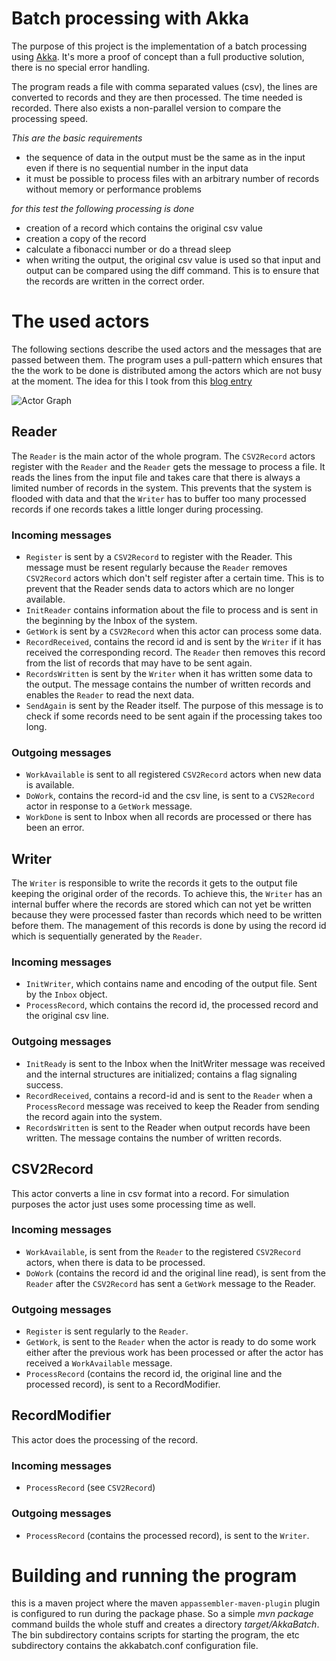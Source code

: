 # Batch processing with Akka

The purpose of this project is the implementation of a batch processing using [Akka](http://akka.io). It's more a
proof of concept than a full productive solution, there is no special error handling.

The program reads a file with comma separated values (csv), the lines are converted to records and they are then
processed. The time needed is recorded. There also exists a non-parallel version to compare the processing speed.

*This are the basic requirements*

- the sequence of data in the output must be the same as in the input even if there is no sequential number in the
input data
- it must be possible to process files with an arbitrary number of records without memory or performance problems

*for this test the following processing is done*

 - creation of a record which contains the original csv value
 - creation a copy of the record
 - calculate a fibonacci number or do a thread sleep
 - when writing the output, the original csv value is used so that input and output can be compared using the diff
 command. This is to ensure that the records are written in the correct order.

# The used actors

The following sections describe the used actors and the messages that are passed between them. The program uses a
pull-pattern which ensures that the the work to be done is distributed among the actors which are not busy at the
moment. The idea for this I took from this [blog entry](http://www.michaelpollmeier.com/akka-work-pulling-pattern/)

![Actor Graph](https://bitbucket.org/sothawo/akkabatch/downloads/AkkaBatch.svg)

## Reader

The ```Reader``` is the main actor of the whole program. The ```CSV2Record``` actors register with the ```Reader``` and
 the ```Reader``` gets the message to process a file. It reads the lines from the input file and takes care that there
 is always a limited number of records in the system. This prevents that the system is flooded with data and that the
 ```Writer``` has to buffer too many processed records if one records takes a little longer during processing.

### Incoming messages

- ```Register``` is sent by a ```CSV2Record``` to register with the Reader. This message must be resent regularly
because the ```Reader``` removes ```CSV2Record``` actors which don't self register after a certain time. This is to
prevent that the Reader sends data to actors which are no longer available.
- ```InitReader``` contains information about the file to process and is sent in the beginning by the Inbox of the system.
- ```GetWork``` is sent by a ```CSV2Record``` when this actor can process some data.
- ```RecordReceived```, contains the record id and is sent by the ```Writer``` if it has received the corresponding record.
The ```Reader``` then removes this record from the list of records that may have to be sent again.
- ```RecordsWritten``` is sent by the ```Writer``` when it has written some data to the output. The message contains
the number of written records and enables the ```Reader``` to read the next data.
- ```SendAgain``` is sent by the Reader itself. The purpose of this message is to check if some records need to be sent
again if the processing takes too long.

### Outgoing messages

- ```WorkAvailable``` is sent to all registered ```CSV2Record``` actors when new data is available.
- ```DoWork```, contains the record-id and the csv line, is sent to a ```CVS2Record``` actor in response to a
```GetWork``` message.
- ```WorkDone``` is sent to Inbox when all records are processed or there has been an error.

## Writer

The ```Writer``` is responsible to write the records it gets to the output file keeping the original order of the
records. To achieve this, the ```Writer``` has an internal buffer where the records are stored which can not yet be written
because they were processed faster than records which need to be written before them. The management of this records is
done by using the record id which is sequentially generated by the ```Reader```.

### Incoming messages

- ```InitWriter```, which contains name and encoding of the output file. Sent by the ```Inbox``` object.
- ```ProcessRecord```, which contains the record id, the processed record and the original csv line.

### Outgoing messages

- ```InitReady``` is sent to the Inbox when the InitWriter message was received and the internal structures are
initialized; contains a flag signaling success.
- ```RecordReceived```, contains a record-id and is sent to the ```Reader``` when a ```ProcessRecord``` message was
received to keep the Reader from sending the record again into the system.
- ```RecordsWritten``` is sent to the Reader when output records have been written. The message contains the number of
written records.

## CSV2Record
This actor converts a line in csv format into a record. For simulation purposes the actor just uses some processing
time as well.

### Incoming messages
- ```WorkAvailable```, is sent from the ```Reader``` to the registered ```CSV2Record``` actors, when there is data to
be processed.
- ```DoWork``` (contains the record id and the original line read), is sent from the ```Reader``` after the
```CSV2Record``` has sent a ```GetWork``` message to the Reader.

### Outgoing messages
- ```Register``` is sent regularly to the ```Reader```.
- ```GetWork```, is sent to the ```Reader``` when the actor is ready to do some work either after the previous work has
been processed or after the actor has received a ```WorkAvailable``` message.
- ```ProcessRecord``` (contains the record id, the original line and the processed record),
is sent to a RecordModifier.

## RecordModifier
This actor does the processing of the record.

### Incoming messages
- ```ProcessRecord``` (see ```CSV2Record```)

### Outgoing messages
- ```ProcessRecord``` (contains the processed record), is sent to the ```Writer```.

# Building and running the program

this is a maven project where the maven ```appassembler-maven-plugin``` plugin is configured to run during the package phase. So a simple
 *mvn package* command builds the whole stuff and creates a directory *target/AkkaBatch*. The bin subdirectory
 contains scripts for starting the program, the etc subdirectory contains the akkabatch.conf configuration file.
